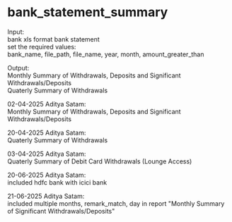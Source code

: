 # bank_statement_summary

Input:  
bank xls format bank statement  
set the required values:  
bank_name, file_path, file_name, year, month, amount_greater_than  

Output:  
Monthly Summary of Withdrawals, Deposits and Significant Withdrawals/Deposits  
Quaterly Summary of Withdrawals  

02-04-2025 Aditya Satam:  
Monthly Summary of Withdrawals, Deposits and Significant Withdrawals/Deposits  

20-04-2025 Aditya Satam:  
Quaterly Summary of Withdrawals  

03-04-2025 Aditya Satam:  
Quaterly Summary of Debit Card Withdrawals (Lounge Access)  

20-06-2025 Aditya Satam:  
included hdfc bank with icici bank  

21-06-2025 Aditya Satam:  
included multiple months, remark_match, day in report "Monthly Summary of Significant Withdrawals/Deposits"

